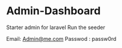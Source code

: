 # Admin-Dashboard
Starter admin for laravel
Run the seeder

Email: Admin@me.com
Passwod : passw0rd

